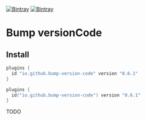 [![Bintray](https://img.shields.io/bintray/v/ciriti/c-delivery/bumpversion-plugin?color=blue&label=Bintray%20Bump%20Versioncode%20Plugin)](https://bintray.com/ciriti/c-delivery/bumpversion-plugin)
[![Bintray](https://img.shields.io/bintray/v/ciriti/c-delivery/bumpversion-plugin?color=blue&label=Gradle%20Portal%20bumpversion-plugin)](https://plugins.gradle.org/plugin/io.github.dryrum.bump-version-code)

# Bump versionCode

## Install

```groovy
plugins {
  id "io.github.bump-version-code" version "0.6.1"
}
```
```kotlin
plugins {
  id("io.github.bump-version-code") version "0.6.1"
}
```

TODO